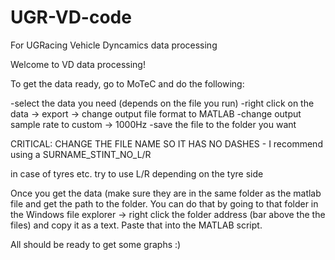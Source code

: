 # UGR-VD-code
For UGRacing Vehicle Dyncamics data processing

Welcome to VD data processing!

To get the data ready, go to MoTeC and do the following:

-select the data you need (depends on the file you run)
-right click on the data -> export -> change output file format to MATLAB
-change output sample rate to custom -> 1000Hz
-save the file to the folder you want

CRITICAL: CHANGE THE FILE NAME SO IT HAS NO DASHES - I recommend using a SURNAME_STINT_NO_L/R

in case of tyres etc. try to use L/R depending on the tyre side

Once you get the data (make sure they are in the same folder as the matlab file and get the path to the folder. 
You can do that by going to that folder in the Windows file explorer -> right click the folder address (bar above the the files)
and copy it as a text. Paste that into the MATLAB script.

All should be ready to get some graphs :)
